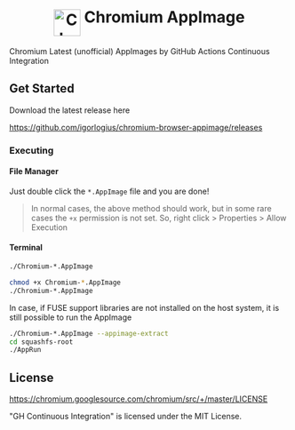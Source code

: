 <h1 align="center">
	<img src="https://www.chromium.org/_/rsrc/1438879449147/config/customLogo.gif?revision=3" alt="Chromium" height=48 width=48 align="middle">
	Chromium AppImage
</h1>

Chromium Latest (unofficial) AppImages by GitHub Actions Continuous Integration

## Get Started

Download the latest release here

https://github.com/igorlogius/chromium-browser-appimage/releases


### Executing
#### File Manager
Just double click the `*.AppImage` file and you are done!

> In normal cases, the above method should work, but in some rare cases
the `+x` permission is not set. So, right click > Properties > Allow Execution

#### Terminal 
```bash
./Chromium-*.AppImage
```
```bash
chmod +x Chromium-*.AppImage
./Chromium-*.AppImage
```

In case, if FUSE support libraries are not installed on the host system, it is 
still possible to run the AppImage

```bash
./Chromium-*.AppImage --appimage-extract
cd squashfs-root
./AppRun
```

## License
https://chromium.googlesource.com/chromium/src/+/master/LICENSE

"GH Continuous Integration" is licensed under the MIT License. 
